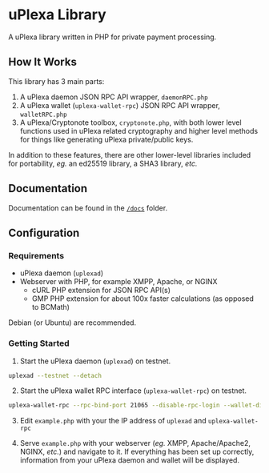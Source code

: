 # uPlexa Library
A uPlexa library written in PHP for private payment processing.

## How It Works
This library has 3 main parts:

1. A uPlexa daemon JSON RPC API wrapper, `daemonRPC.php`
2. A uPlexa wallet (`uplexa-wallet-rpc`) JSON RPC API wrapper, `walletRPC.php`
3. A uPlexa/Cryptonote toolbox, `cryptonote.php`, with both lower level functions used in uPlexa related cryptography and higher level methods for things like generating uPlexa private/public keys.

In addition to these features, there are other lower-level libraries included for portability, *eg.* an ed25519 library, a SHA3 library, *etc.*

## Documentation

Documentation can be found in the [`/docs`](https://github.com/uplexa/uplexa-php/tree/master/docs) folder.

## Configuration
### Requirements
 - uPlexa daemon (`uplexad`)
 - Webserver with PHP, for example XMPP, Apache, or NGINX
    - cURL PHP extension for JSON RPC API(s)
    - GMP PHP extension for about 100x faster calculations (as opposed to BCMath)

Debian (or Ubuntu) are recommended.

### Getting Started

1. Start the uPlexa daemon (`uplexad`) on testnet.
```bash
uplexad --testnet --detach
```

2. Start the uPlexa wallet RPC interface (`uplexa-wallet-rpc`) on testnet.
```bash
uplexa-wallet-rpc --rpc-bind-port 21065 --disable-rpc-login --wallet-dir /path/to/wallet/directory
```

3. Edit `example.php` with your the IP address of `uplexad` and `uplexa-wallet-rpc`

4. Serve `example.php` with your webserver (*eg.* XMPP, Apache/Apache2, NGINX, *etc.*) and navigate to it.  If everything has been set up correctly, information from your uPlexa daemon and wallet will be displayed.
